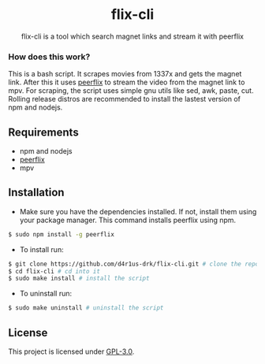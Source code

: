 <h1 align="center">flix-cli</h1>
<p align="center">flix-cli is a tool which search magnet links and stream it with peerflix</p>

### How does this work?

This is a bash script. It scrapes movies from 1337x and gets the magnet link.
After this it uses [peerflix](https://github.com/mafintosh/peerflix) to stream the video from the magnet link to mpv.
For scraping, the script uses simple gnu utils like sed, awk, paste, cut. Rolling release distros are recommended to install the lastest version of npm and nodejs.

## Requirements

* npm and nodejs
* [peerflix](https://github.com/mafintosh/peerflix)
* mpv

## Installation
* Make sure you have the dependencies installed. If not, install them using your package manager. This command installs peerflix using npm.
```sh
$ sudo npm install -g peerflix
```
* To install run:
```sh
$ git clone https://github.com/d4r1us-drk/flix-cli.git # clone the repo
$ cd flix-cli # cd into it
$ sudo make install # install the script
```
* To uninstall run:
```sh
$ sudo make uninstall # uninstall the script
```

## License
This project is licensed under [GPL-3.0](https://raw.githubusercontent.com/Illumina/licenses/master/gpl-3.0.txt).
